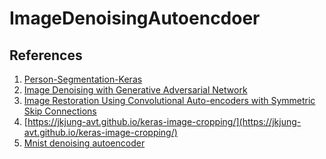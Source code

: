 # ImageDenoisingAutoencdoer


## References  
1. [Person-Segmentation-Keras](https://github.com/TianzhongSong/Person-Segmentation-Keras)
2. [Image Denoising with Generative Adversarial Network
](https://github.com/manumathewthomas/ImageDenoisingGAN)
3. [Image Restoration Using Convolutional Auto-encoders with Symmetric Skip Connections](https://arxiv.org/pdf/1606.08921.pdf)
4. [https://jkjung-avt.github.io/keras-image-cropping/](https://jkjung-avt.github.io/keras-image-cropping/)
5. [Mnist denoising autoencoder](https://keras.io/examples/mnist_denoising_autoencoder/)